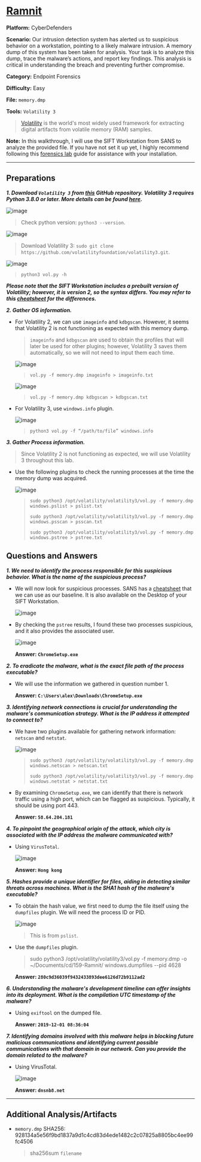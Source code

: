 # <a href="https://cyberdefenders.org/blueteam-ctf-challenges/ramnit/">Ramnit</a>

**Platform:** CyberDefenders

**Scenario:** Our intrusion detection system has alerted us to suspicious behavior on a workstation, pointing to a likely malware intrusion. A memory dump of this system has been taken for analysis. Your task is to analyze this dump, trace the malware’s actions, and report key findings. This analysis is critical in understanding the breach and preventing further compromise.

**Category:** Endpoint Forensics

**Difficulty:** Easy

**File:** `memory.dmp`

**Tools:** `Volatility 3`

> [Volatility](https://github.com/volatilityfoundation/volatility3) is the world's most widely used framework for extracting digital artifacts from volatile memory (RAM) samples.  

**Note:** In this walkthrough, I will use the SIFT Workstation from SANS to analyze the provided file. If you have not set it up yet, I highly recommend following this [forensics lab](https://github.com/mmhgwyjs/forensics-lab/blob/main/README.md) guide for assistance with your installation.

---

## **Preparations**

***1. Download `Volatility 3` from [this](https://github.com/volatilityfoundation/volatility3?tab=readme-ov-file#downloading-volatility) GitHub repository. Volatility 3 requires Python 3.8.0 or later. More details can be found [here](https://github.com/volatilityfoundation/volatility3?tab=readme-ov-file#requirements).***

  ![image](https://github.com/user-attachments/assets/5a104ad1-deae-4371-9266-6a7ada45c94f)

  > Check python version: `python3 --version`.
  
  ![image](https://github.com/user-attachments/assets/0f68e428-5da4-4cbc-9cae-91784456bd71)

  > Download Volatility 3: `sudo git clone https://github.com/volatilityfoundation/volatility3.git`.

  ![image](https://github.com/user-attachments/assets/9177f63d-87eb-434f-9d93-9b624d6e1c1c)

  > `python3 vol.py -h`
  
***Please note that the SIFT Workstation includes a prebuilt version of Volatility; however, it is version 2, so the syntax differs. You may refer to this [cheatsheet](https://blog.onfvp.com/post/volatility-cheatsheet/) for the differences.***  

***2. Gather OS information.***
  
- For Volatility 2, we can use `imageinfo` and `kdbgscan`. However, it seems that Volatility 2 is not functioning as expected with this memory dump.

  > `imageinfo` and `kdbgscan` are used to obtain the profiles that will later be used for other plugins; however, Volatility 3 saves them automatically, so we will not need to input them each time.
  
  ![image](https://github.com/user-attachments/assets/9164e6e0-5c67-45c9-8863-002281af3faa)

  > `vol.py -f memory.dmp imageinfo > imageinfo.txt`
  
  ![image](https://github.com/user-attachments/assets/8c2a8115-b261-47c3-b0a1-d55525d62092)

  > `vol.py -f memory.dmp kdbgscan > kdbgscan.txt`

- For Volatility 3, use `windows.info` plugin.

  ![image](https://github.com/user-attachments/assets/0945bdc4-8d5e-42f6-b702-85648638172b)

  > `python3 vol.py -f “/path/to/file” windows.info`

***3. Gather Process information.***

   > Since Volatility 2 is not functioning as expected, we will use Volatility 3 throughout this lab.

- Use the following plugins to check the running processes at the time the memory dump was acquired.

  ![image](https://github.com/user-attachments/assets/af64014a-913e-4e02-81c7-05167289f3c8)

  > `sudo python3 /opt/volatility/volatility3/vol.py -f memory.dmp windows.pslist > pslist.txt`
  >
  > `sudo python3 /opt/volatility/volatility3/vol.py -f memory.dmp windows.psscan > psscan.txt`
  >
  > `sudo python3 /opt/volatility/volatility3/vol.py -f memory.dmp windows.pstree > pstree.txt`
  
## **Questions and Answers**

***1. We need to identify the process responsible for this suspicious behavior. What is the name of the suspicious process?***

- We will now look for suspicious processes. SANS has a [cheatsheet](https://www.sans.org/posters/hunt-evil/) that we can use as our baseline. It is also available on the Desktop of your SIFT Workstation.

  ![image](https://github.com/user-attachments/assets/6b8fb63b-af4f-4d5b-ac62-b8e83461bb14)

- By checking the `pstree` results, I found these two processes suspicious, and it also provides the associated user.

  ![image](https://github.com/user-attachments/assets/d217e90a-9c47-4bb3-bddb-12aa522e77d7)

  **Answer: `ChromeSetup.exe`**

***2. To eradicate the malware, what is the exact file path of the process executable?***

- We will use the information we gathered in question number 1.

  **Answer: `C:\Users\alex\Downloads\ChromeSetup.exe`**

***3. Identifying network connections is crucial for understanding the malware's communication strategy. What is the IP address it attempted to connect to?***

- We have two plugins available for gathering network information: `netscan` and `netstat`.

  ![image](https://github.com/user-attachments/assets/c04fbc76-f82e-425f-b033-a11174bd8798)

  > `sudo python3 /opt/volatility/volatility3/vol.py -f memory.dmp windows.netscan > netscan.txt`
  >
  > `sudo python3 /opt/volatility/volatility3/vol.py -f memory.dmp windows.netstat > netstat.txt`

- By examining `ChromeSetup.exe`, we can identify that there is network traffic using a high port, which can be flagged as suspicious. Typically, it should be using port 443.
  
  **Answer: `58.64.204.181`**

***4. To pinpoint the geographical origin of the attack, which city is associated with the IP address the malware communicated with?***

- Using `VirusTotal`.

  ![image](https://github.com/user-attachments/assets/fa66a402-b028-4a3e-b7c2-24266e1e72c7)

  **Answer: `Hong kong`**

***5. Hashes provide a unique identifier for files, aiding in detecting similar threats across machines. What is the SHA1 hash of the malware's executable?***

- To obtain the hash value, we first need to dump the file itself using the `dumpfiles` plugin. We will need the process ID or PID.

  ![image](https://github.com/user-attachments/assets/a4de4a6d-0f29-41aa-9d1d-04c55fc270b4)

  > This is from `pslist`.

- Use the `dumpfiles` plugin.

  > sudo python3 /opt/volatility/volatility3/vol.py -f memory.dmp -o ~/Documents/cd/159-Ramnit/ windows.dumpfiles --pid 4628

  **Answer: `280c9d36039f9432433893dee6126d72b9112ad2`**

***6. Understanding the malware's development timeline can offer insights into its deployment. What is the compilation UTC timestamp of the malware?***

- Using `exiftool` on the dumped file.

  **Answer: `2019-12-01 08:36:04`**

***7. Identifying domains involved with this malware helps in blocking future malicious communications and identifying current possible communications with that domain in our network. Can you provide the domain related to the malware?***

- Using VirusTotal.

  ![image](https://github.com/user-attachments/assets/2bc68947-6e77-4632-a1be-a6faca26111d)

  **Answer: `dnsnb8.net`**

---

## **Additional Analysis/Artifacts**

- `memory.dmp`
  SHA256: 928134a5e56f9bd1837a9d1c4cd83d4ede1482c2c07825a8805bc4ee99fc4506

  > sha256sum `filename`

